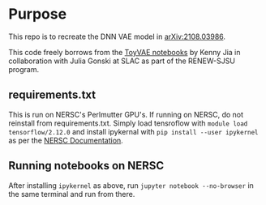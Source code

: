 # Purpose

This repo is to recreate the DNN VAE model in [arXiv:2108.03986](https://arxiv.org/abs/2108.03986).

This code freely borrows from the [ToyVAE notebooks](https://github.com/Kenny-Jia/ToyVAE/tree/GAN-dev/software_dev/Notebooks) by Kenny Jia in collaboration with Julia Gonski at SLAC as part of
the RENEW-SJSU program.

## requirements.txt

This is run on NERSC's Perlmutter GPU's. If running on NERSC, do not reinstall from requirements.txt.
Simply load tensroflow with `module load tensorflow/2.12.0` and install
ipykernal with `pip install --user ipykernel` as per the [NERSC Documentation](https://docs.nersc.gov/machinelearning/tensorflow/).

## Running notebooks on NERSC

After installing `ipykernel` as above, run `jupyter notebook --no-browser` in the same terminal and run from there.

